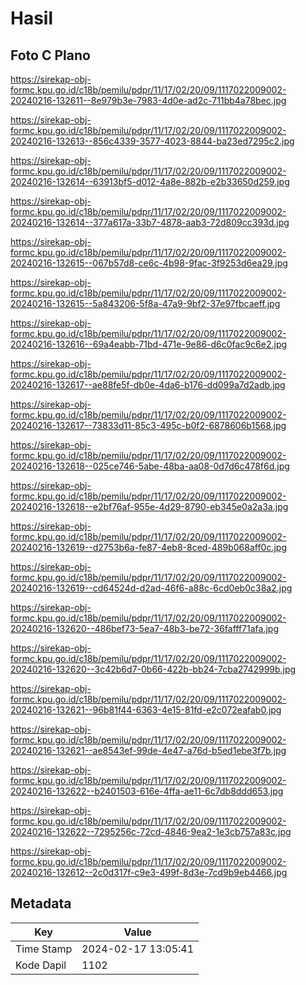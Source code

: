 # Hasil

## Foto C Plano

https://sirekap-obj-formc.kpu.go.id/c18b/pemilu/pdpr/11/17/02/20/09/1117022009002-20240216-132611--8e979b3e-7983-4d0e-ad2c-711bb4a78bec.jpg

https://sirekap-obj-formc.kpu.go.id/c18b/pemilu/pdpr/11/17/02/20/09/1117022009002-20240216-132613--856c4339-3577-4023-8844-ba23ed7295c2.jpg

https://sirekap-obj-formc.kpu.go.id/c18b/pemilu/pdpr/11/17/02/20/09/1117022009002-20240216-132614--63913bf5-d012-4a8e-882b-e2b33650d259.jpg

https://sirekap-obj-formc.kpu.go.id/c18b/pemilu/pdpr/11/17/02/20/09/1117022009002-20240216-132614--377a617a-33b7-4878-aab3-72d809cc393d.jpg

https://sirekap-obj-formc.kpu.go.id/c18b/pemilu/pdpr/11/17/02/20/09/1117022009002-20240216-132615--067b57d8-ce6c-4b98-9fac-3f9253d6ea29.jpg

https://sirekap-obj-formc.kpu.go.id/c18b/pemilu/pdpr/11/17/02/20/09/1117022009002-20240216-132615--5a843206-5f8a-47a9-9bf2-37e97fbcaeff.jpg

https://sirekap-obj-formc.kpu.go.id/c18b/pemilu/pdpr/11/17/02/20/09/1117022009002-20240216-132616--69a4eabb-71bd-471e-9e86-d6c0fac9c6e2.jpg

https://sirekap-obj-formc.kpu.go.id/c18b/pemilu/pdpr/11/17/02/20/09/1117022009002-20240216-132617--ae88fe5f-db0e-4da6-b176-dd099a7d2adb.jpg

https://sirekap-obj-formc.kpu.go.id/c18b/pemilu/pdpr/11/17/02/20/09/1117022009002-20240216-132617--73833d11-85c3-495c-b0f2-6878606b1568.jpg

https://sirekap-obj-formc.kpu.go.id/c18b/pemilu/pdpr/11/17/02/20/09/1117022009002-20240216-132618--025ce746-5abe-48ba-aa08-0d7d6c478f6d.jpg

https://sirekap-obj-formc.kpu.go.id/c18b/pemilu/pdpr/11/17/02/20/09/1117022009002-20240216-132618--e2bf76af-955e-4d29-8790-eb345e0a2a3a.jpg

https://sirekap-obj-formc.kpu.go.id/c18b/pemilu/pdpr/11/17/02/20/09/1117022009002-20240216-132619--d2753b6a-fe87-4eb8-8ced-489b068aff0c.jpg

https://sirekap-obj-formc.kpu.go.id/c18b/pemilu/pdpr/11/17/02/20/09/1117022009002-20240216-132619--cd64524d-d2ad-46f6-a88c-6cd0eb0c38a2.jpg

https://sirekap-obj-formc.kpu.go.id/c18b/pemilu/pdpr/11/17/02/20/09/1117022009002-20240216-132620--486bef73-5ea7-48b3-be72-36fafff71afa.jpg

https://sirekap-obj-formc.kpu.go.id/c18b/pemilu/pdpr/11/17/02/20/09/1117022009002-20240216-132620--3c42b6d7-0b66-422b-bb24-7cba2742999b.jpg

https://sirekap-obj-formc.kpu.go.id/c18b/pemilu/pdpr/11/17/02/20/09/1117022009002-20240216-132621--96b81f44-6363-4e15-81fd-e2c072eafab0.jpg

https://sirekap-obj-formc.kpu.go.id/c18b/pemilu/pdpr/11/17/02/20/09/1117022009002-20240216-132621--ae8543ef-99de-4e47-a76d-b5ed1ebe3f7b.jpg

https://sirekap-obj-formc.kpu.go.id/c18b/pemilu/pdpr/11/17/02/20/09/1117022009002-20240216-132622--b2401503-616e-4ffa-ae11-6c7db8ddd653.jpg

https://sirekap-obj-formc.kpu.go.id/c18b/pemilu/pdpr/11/17/02/20/09/1117022009002-20240216-132622--7295256c-72cd-4846-9ea2-1e3cb757a83c.jpg

https://sirekap-obj-formc.kpu.go.id/c18b/pemilu/pdpr/11/17/02/20/09/1117022009002-20240216-132612--2c0d317f-c9e3-499f-8d3e-7cd9b9eb4466.jpg


## Metadata

| Key        | Value               |
| ---------- | ------------------- |
| Time Stamp | 2024-02-17 13:05:41 |
| Kode Dapil | 1102                |



